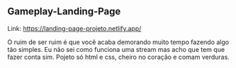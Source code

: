## Gameplay-Landing-Page

Link: https://landing-page-projeto.netlify.app/

O ruim de ser ruim é que você acaba demorando muito tempo fazendo algo tão simples.
Eu não sei como funciona uma stream mas acho que tem que fazer conta sim.
Pojeto só html e css, cheiro no coração e comam verduras.

